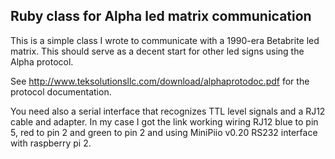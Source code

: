 ## Ruby class for Alpha led matrix communication
This is a simple class I wrote to communicate with a 1990-era Betabrite led matrix. This should serve as a decent start for other led signs using the Alpha protocol.

See http://www.teksolutionsllc.com/download/alphaprotodoc.pdf for the protocol documentation.

You need also a serial interface that recognizes TTL level signals and a RJ12 cable and adapter. In my case I got the link working wiring RJ12 blue to pin 5, red to pin 2 and green to pin 2 and using MiniPiio v0.20 RS232 interface with raspberry pi 2. 
